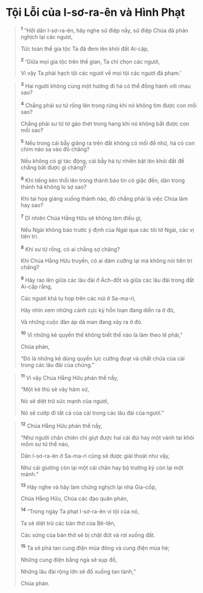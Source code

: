 # Tội Lỗi của I-sơ-ra-ên và Hình Phạt

> <sup><b>1</b></sup> “Hỡi dân I-sơ-ra-ên, hãy nghe sứ điệp nầy, sứ điệp Chúa đã phán nghịch lại các ngươi,
> 
> Tức toàn thể gia tộc Ta đã đem lên khỏi đất Ai-cập,
> 
> <sup><b>2</b></sup> ‘Giữa mọi gia tộc trên thế gian, Ta chỉ chọn các ngươi,
> 
> Vì vậy Ta phải hạch tội các ngươi về mọi tội các ngươi đã phạm.’
>


> <sup><b>3</b></sup> Hai người không cùng một hướng đi há có thể đồng hành với nhau sao?
> 
> <sup><b>4</b></sup> Chẳng phải sư tử rống lên trong rừng khi nó không tìm được con mồi sao?
> 
> Chẳng phải sư tử tơ gào thét trong hang khi nó không bắt được con mồi sao?
> 
> <sup><b>5</b></sup> Nếu trong cái bẫy giăng ra trên đất không có mồi để nhử, há có con chim nào sa vào đó chăng?
> 
> Nếu không có gì tác động, cái bẫy há tự nhiên bật lên khỏi đất để chẳng bắt được gì chăng?
> 
> <sup><b>6</b></sup> Khi tiếng kèn thổi lên trong thành báo tin có giặc đến, dân trong thành há không lo sợ sao?
> 
> Khi tai họa giáng xuống thành nào, đó chẳng phải là việc Chúa làm hay sao?
> 
> <sup><b>7</b></sup> Dĩ nhiên Chúa Hằng Hữu sẽ không làm điều gì,
> 
> Nếu Ngài không báo trước ý định của Ngài qua các tôi tớ Ngài, các vị tiên tri.
> 
> <sup><b>8</b></sup> Khi sư tử rống, có ai chẳng sợ chăng?
> 
> Khi Chúa Hằng Hữu truyền, có ai dám cưỡng lại mà không nói tiên tri chăng?
> 
> <sup><b>9</b></sup> Hãy rao lên giữa các lâu đài ở Ách-đốt và giữa các lâu đài trong đất Ai-cập rằng,
> 
> Các ngươi khá tụ họp trên các núi ở Sa-ma-ri,
> 
> Hãy nhìn xem những cảnh cực kỳ hỗn loạn đang diễn ra ở đó,
> 
> Và những cuộc đàn áp dã man đang xảy ra ở đó.
> 
> <sup><b>10</b></sup> Vì những kẻ quyền thế không biết thế nào là làm theo lẽ phải,”
> 
> Chúa phán,
> 
> “Ðó là những kẻ dùng quyền lực cưỡng đoạt và chất chứa của cải trong các lâu đài của chúng.”
>


> <sup><b>11</b></sup> Vì vậy Chúa Hằng Hữu phán thế nầy,
> 
> “Một kẻ thù sẽ vây hãm xứ,
> 
> Nó sẽ diệt trừ sức mạnh của ngươi,
> 
> Nó sẽ cướp đi tất cả của cải trong các lâu đài của ngươi.”
>


> <sup><b>12</b></sup> Chúa Hằng Hữu phán thế nầy,
> 
> “Như người chăn chiên chỉ giựt được hai cái đùi hay một vành tai khỏi mồm sư tử thể nào,
> 
> Dân I-sơ-ra-ên ở Sa-ma-ri cũng sẽ được giải thoát như vậy,
> 
> Như cái giường còn lại một cái chân hay bộ trường kỷ còn lại một mảnh.”
> 
> <sup><b>13</b></sup> Hãy nghe và hãy làm chứng nghịch lại nhà Gia-cốp,
> 
> Chúa Hằng Hữu, Chúa các đạo quân phán,
> 
> <sup><b>14</b></sup> “Trong ngày Ta phạt I-sơ-ra-ên vì tội của nó,
> 
> Ta sẽ diệt trừ các bàn thờ của Bê-tên,
> 
> Các sừng của bàn thờ sẽ bị chặt đứt và rơi xuống đất.
> 
> <sup><b>15</b></sup> Ta sẽ phá tan cung điện mùa đông và cung điện mùa hè;
> 
> Những cung điện bằng ngà sẽ sụp đổ,
> 
> Những lâu đài rộng lớn sẽ đổ xuống tan tành,”
> 
> Chúa phán.
>

